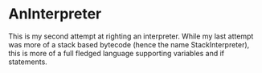 # AnInterpreter
This is my second attempt at righting an interpreter. While my last attempt was more of a stack based bytecode (hence the name StackInterpreter), this is more of a full fledged language supporting variables and if statements.
